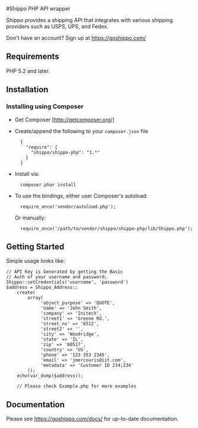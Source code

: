 #Shippo PHP API wrapper

Shippo provides a shipping API that integrates with various shipping providers such as USPS, UPS, and Fedex. 

Don't have an account? Sign up at https://goshippo.com/

## Requirements

PHP 5.2 and later.

## Installation

### Installing using Composer

* Get Composer [http://getcomposer.org/]
* Create/append the following to your `composer.json` file

        {
          "require": {
            "shippo/shippo-php": "1.*"
          }
        }
    
* Install via:

        composer.phar install

* To use the bindings, either user Composer's autoload:

        require_once('vendor/autoload.php');
        
    Or manually:
    
        require_once('/path/to/vendor/shippo/shippo-php/lib/Shippo.php');


## Getting Started

Simple usage looks like:

    // API Key is Generated by getting the Basic 
    // Auth of your username and password;
    Shippo::setCredentials('username', 'password')
    $address = Shippo_Address::
        create(
            array(
                 'object_purpose' => 'QUOTE',
                 'name' => 'John Smith',
                 'company' => 'Initech',
                 'street1' => 'Greene Rd.',
                 'street_no' => '6512',
                 'street2' => '',
                 'city' => 'Woodridge',
                 'state' => 'IL',
                 'zip' => '60517',
                 'country' => 'US',
                 'phone' => '123 353 2345',
                 'email' => 'jmercouris@iit.com',
                 'metadata' => 'Customer ID 234;234'
            ));
        echo(var_dump($address));
    
        // Please check Example.php for more examples
        
## Documentation

Please see https://goshippo.com/docs/ for up-to-date documentation.